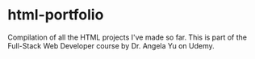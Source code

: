 # html-portfolio
Compilation of all the HTML projects I've made so far. This is part of the Full-Stack Web Developer course by Dr. Angela Yu on Udemy.
